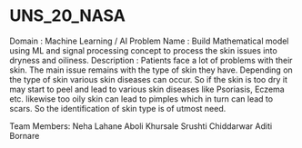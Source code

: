 # UNS_20_NASA

Domain : Machine Learning / AI
Problem Name : Build Mathematical model using ML and signal processing concept to process the skin issues into dryness and oiliness.
Description : Patients face a lot of problems with their skin. The main issue remains with the type of skin they have. Depending on the type of skin various skin diseases can occur. So if the skin is too dry it may start to peel and lead to various skin diseases like Psoriasis, Eczema etc. likewise too oily skin can lead to pimples which in turn can lead to scars. So the identification of skin type is of utmost need.

Team Members:
Neha Lahane
Aboli Khursale
Srushti Chiddarwar 
Aditi Bornare
